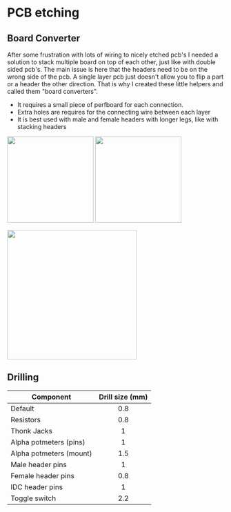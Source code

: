 # PCB etching

## Board Converter
After some frustration with lots of wiring to nicely etched pcb's I needed a solution to stack multiple board on top of each other, just like with double sided pcb's. The main issue is here that the headers need to be on the wrong side of the pcb. A single layer pcb just doesn't allow you to flip a part or a header the other direction. That is why I created these little helpers and called them "board converters".

* It requires a small piece of perfboard for each connection.
* Extra holes are requires for the connecting wire between each layer
* It is best used with male and female headers with longer legs, like with stacking headers

<img src="https://raw.githubusercontent.com/PierreIsCoding/sdiy/main/buildnotes/images/board_convert_b.jpg" height="200" />  <img src="https://raw.githubusercontent.com/PierreIsCoding/sdiy/main/buildnotes/images/20210813_130330.jpg" height="200" />

<img src="https://raw.githubusercontent.com/PierreIsCoding/sdiy/main/CEM3340_VCO/images/20210813_130437.jpg" width="300" />


## Drilling 

| Component        | Drill size (mm) |
| -------------   |:-------------:|
| Default         | 0.8 | 
| Resistors      |0.8|
| Thonk Jacks    | 1 | 
| Alpha potmeters (pins) |1|
| Alpha potmeters (mount) |1.5|
| Male header pins |1|
| Female header pins |0.8|
| IDC header pins |1|
| Toggle switch |2.2|


